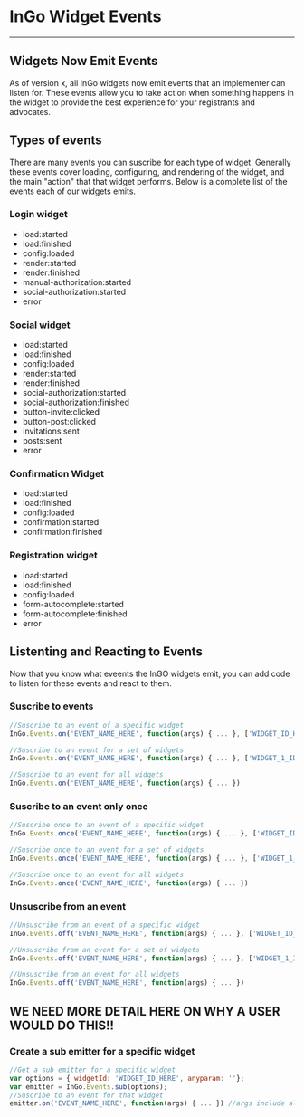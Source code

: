 # InGo Widget Events

----
## Widgets Now Emit Events

As of version x, all InGo widgets now emit events that an implementer can listen for. These events allow you to take action when something happens in the widget to provide the best experience for your registrants and advocates.


## Types of events

There are many events you can suscribe for each type of widget. Generally these events cover loading, configuring, and rendering of the widget, and the main "action" that that widget performs.  Below is a complete list of the events each of our widgets emits.

### Login widget
- load:started
- load:finished
- config:loaded
- render:started
- render:finished
- manual-authorization:started
- social-authorization:started
- error

### Social widget
- load:started
- load:finished
- config:loaded
- render:started
- render:finished
- social-authorization:started
- social-authorization:finished
- button-invite:clicked
- button-post:clicked
- invitations:sent
- posts:sent
- error

### Confirmation Widget
- load:started
- load:finished
- config:loaded
- confirmation:started
- confirmation:finished

### Registration widget
- load:started
- load:finished
- config:loaded
- form-autocomplete:started
- form-autocomplete:finished
- error

## Listenting and Reacting to Events

Now that you know what eveents the InGO widgets emit, you can add code to listen for these events and react to them.

### Suscribe to events


```js
//Suscribe to an event of a specific widget
InGo.Events.on('EVENT_NAME_HERE', function(args) { ... }, ['WIDGET_ID_HERE'])
```

```js
//Suscribe to an event for a set of widgets
InGo.Events.on('EVENT_NAME_HERE', function(args) { ... }, ['WIDGET_1_ID_HERE', 'WIDGET_2_ID_HERE', ..., 'WIDGET_N_ID_HERE'])
```

```js
//Suscribe to an event for all widgets
InGo.Events.on('EVENT_NAME_HERE', function(args) { ... })
```

### Suscribe to an event only once

```js
//Suscribe once to an event of a specific widget
InGo.Events.once('EVENT_NAME_HERE', function(args) { ... }, ['WIDGET_ID_HERE'])
```

```js
//Suscribe once to an event for a set of widgets
InGo.Events.once('EVENT_NAME_HERE', function(args) { ... }, ['WIDGET_1_ID_HERE', 'WIDGET_2_ID_HERE', ..., 'WIDGET_N_ID_HERE'])
```

```js
//Suscribe once to an event for all widgets
InGo.Events.once('EVENT_NAME_HERE', function(args) { ... })
```

### Unsuscribe from an event

```js
//Unsuscribe from an event of a specific widget
InGo.Events.off('EVENT_NAME_HERE', function(args) { ... }, ['WIDGET_ID_HERE'])
```

```js
//Unsuscribe from an event for a set of widgets
InGo.Events.off('EVENT_NAME_HERE', function(args) { ... }, ['WIDGET_1_ID_HERE', 'WIDGET_2_ID_HERE', ..., 'WIDGET_N_ID_HERE'])
```

```js
//Unsuscribe from an event for all widgets
InGo.Events.off('EVENT_NAME_HERE', function(args) { ... })
```

## WE NEED MORE DETAIL HERE ON **WHY** A USER WOULD DO THIS!!

### Create a sub emitter for a specific widget 

```js
//Get a sub emitter for a specific widget 
var options = { widgetId: 'WIDGET_ID_HERE', anyparam: ''};
var emitter = InGo.Events.sub(options);
//Suscribe to an event for that widget
emitter.on('EVENT_NAME_HERE', function(args) { ... }) //args include all data in options
```

